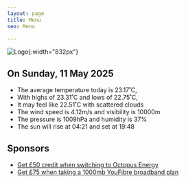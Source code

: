 ```yaml
---
layout: page
title: Menu
seo: Menu

---
```


![Logo](/images/logo.jpg){:width="832px"}

<!-- weather_marker starts -->
## On Sunday, 11 May 2025

- The average temperature today is 23.17˚C,
- With highs of 23.31˚C and lows of 22.75˚C,
- It may feel like 22.51˚C with scattered clouds
- The wind speed is 4.12m/s and visibility is 10000m
- The pressure is 1009hPa and humidity is 37%
- The sun will rise at 04:21 and set at 19:48

<!-- weather_marker ends -->

## Sponsors

- [Get £50 credit when switching to Octopus Energy](https://bit.ly/3oD1nnS)
- [Get £75 when taking a 1000mb YouFibre broadband plan](https://aklam.io/91zWhU?)
